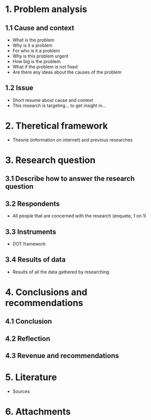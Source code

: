# 1. Problem analysis

## 1.1 Cause and context

- What is the problem
- Why is it a problem
- For who is it a problem
- Why is this problem urgent
- How big is the problem
- What if the problem is not fixed
- Are there any ideas about the causes of the problem


## 1.2 Issue

- Short resume about cause and context
- This research is targeting... to get insight in...

# 2. Theretical framework

- Theorie (information on internet) and previous researches

# 3. Research question

## 3.1 Describe how to answer the research question

## 3.2 Respondents

- All people that are concerned with the research (enquete, 1 on 1)

## 3.3 Instruments

- DOT framework

## 3.4 Results of data

- Results of all the data gathered by researching

# 4. Conclusions and recommendations

## 4.1 Conclusion

## 4.2 Reflection

## 4.3 Revenue and recommendations

# 5. Literature

- Sources

# 6. Attachments
